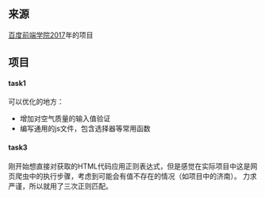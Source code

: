 ## 来源
[百度前端学院2017](http://ife.baidu.com/course/all)年的项目

## 项目
#### task1
可以优化的地方：
- 增加对空气质量的输入值验证
- 编写通用的js文件，包含选择器等常用函数

#### task3
刚开始想直接对获取的HTML代码应用正则表达式，但是感觉在实际项目中这是网页爬虫中的执行步骤，考虑到可能会有值不存在的情况（如项目中的济南）。
力求严谨，所以就用了三次正则匹配。